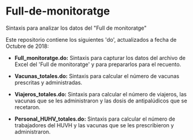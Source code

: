 # Full-de-monitoratge
Sintaxis para analizar los datos del "Full de monitoratge"

Este repositorio contiene los siguientes 'do', actualizados a fecha de Octubre de 2018:

- **Full_monitoratge.do:** Sintaxis para capturar los datos del archivo de Excel del 'Full de monitoratge' y para prepararlos para el recuento.

- **Vacunas_totales.do:** Sintaxis para calcular el número de vacunas prescritas y administradas.

- **Viajeros_totales.do:** Sintaxis para calcular el número de viajeros, las vacunas que se les administraron y las dosis de antipalúdicos que se recetaron.

- **Personal_HUHV_totales.do:** Sintaxis para calcular el número de trabajadores del HUVH y las vacunas que se les prescribieron y administraron.
